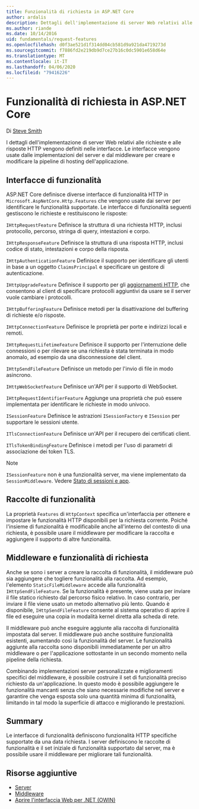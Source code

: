 ```yaml
---
title: Funzionalità di richiesta in ASP.NET Core
author: ardalis
description: Dettagli dell'implementazione di server Web relativi alle richieste e alle risposte HTTP definiti nelle interfacce per ASP.NET Core.
ms.author: riande
ms.date: 10/14/2016
uid: fundamentals/request-features
ms.openlocfilehash: d0f3ae521d1f314dd04cb581d9a921da4719273d
ms.sourcegitcommit: f7886fd2e219db9d7ce27b16c0dc5901e658d64e
ms.translationtype: MT
ms.contentlocale: it-IT
ms.lasthandoff: 04/06/2020
ms.locfileid: "79416226"
---
```

# <a name="request-features-in-aspnet-core"></a>Funzionalità di richiesta in ASP.NET Core

Di [Steve Smith](https://ardalis.com/)

I dettagli dell'implementazione di server Web relativi alle richieste e alle risposte HTTP vengono definiti nelle interfacce. Le interfacce vengono usate dalle implementazioni del server e dal middleware per creare e modificare la pipeline di hosting dell'applicazione.

## <a name="feature-interfaces"></a>Interfacce di funzionalità

ASP.NET Core definisce diverse interfacce di funzionalità HTTP in `Microsoft.AspNetCore.Http.Features` che vengono usate dai server per identificare le funzionalità supportate. Le interfacce di funzionalità seguenti gestiscono le richieste e restituiscono le risposte:

`IHttpRequestFeature` Definisce la struttura di una richiesta HTTP, inclusi protocollo, percorso, stringa di query, intestazioni e corpo.

`IHttpResponseFeature` Definisce la struttura di una risposta HTTP, inclusi codice di stato, intestazioni e corpo della risposta.

`IHttpAuthenticationFeature` Definisce il supporto per identificare gli utenti in base a un oggetto `ClaimsPrincipal` e specificare un gestore di autenticazione.

`IHttpUpgradeFeature` Definisce il supporto per gli [aggiornamenti HTTP](https://tools.ietf.org/html/rfc2616.html#section-14.42), che consentono al client di specificare protocolli aggiuntivi da usare se il server vuole cambiare i protocolli.

`IHttpBufferingFeature` Definisce metodi per la disattivazione del buffering di richieste e/o risposte.

`IHttpConnectionFeature` Definisce le proprietà per porte e indirizzi locali e remoti.

`IHttpRequestLifetimeFeature` Definisce il supporto per l'interruzione delle connessioni o per rilevare se una richiesta è stata terminata in modo anomalo, ad esempio da una disconnessione del client.

`IHttpSendFileFeature` Definisce un metodo per l'invio di file in modo asincrono.

`IHttpWebSocketFeature` Definisce un'API per il supporto di WebSocket.

`IHttpRequestIdentifierFeature` Aggiunge una proprietà che può essere implementata per identificare le richieste in modo univoco.

`ISessionFeature` Definisce le astrazioni `ISessionFactory` e `ISession` per supportare le sessioni utente.

`ITlsConnectionFeature` Definisce un'API per il recupero dei certificati client.

`ITlsTokenBindingFeature` Definisce i metodi per l'uso di parametri di associazione dei token TLS.

> [!NOTE]
> `ISessionFeature` non è una funzionalità server, ma viene implementato da `SessionMiddleware`. Vedere [Stato di sessioni e app](app-state.md).

## <a name="feature-collections"></a>Raccolte di funzionalità

La proprietà `Features` di `HttpContext` specifica un'interfaccia per ottenere e impostare le funzionalità HTTP disponibili per la richiesta corrente. Poiché l'insieme di funzionalità è modificabile anche all'interno del contesto di una richiesta, è possibile usare il middleware per modificare la raccolta e aggiungere il supporto di altre funzionalità.

## <a name="middleware-and-request-features"></a>Middleware e funzionalità di richiesta

Anche se sono i server a creare la raccolta di funzionalità, il middleware può sia aggiungere che togliere funzionalità alla raccolta. Ad esempio, l'elemento `StaticFileMiddleware` accede alla funzionalità `IHttpSendFileFeature`. Se la funzionalità è presente, viene usata per inviare il file statico richiesto dal percorso fisico relativo. In caso contrario, per inviare il file viene usato un metodo alternativo più lento. Quando è disponibile, `IHttpSendFileFeature` consente al sistema operativo di aprire il file ed eseguire una copia in modalità kernel diretta alla scheda di rete.

Il middleware può anche eseguire aggiunte alla raccolta di funzionalità impostata dal server. Il middleware può anche sostituire funzionalità esistenti, aumentando così la funzionalità del server. Le funzionalità aggiunte alla raccolta sono disponibili immediatamente per un altro middleware o per l'applicazione sottostante in un secondo momento nella pipeline della richiesta.

Combinando implementazioni server personalizzate e miglioramenti specifici del middleware, è possibile costruire il set di funzionalità preciso richiesto da un'applicazione. In questo modo è possibile aggiungere le funzionalità mancanti senza che siano necessarie modifiche nel server e garantire che venga esposta solo una quantità minima di funzionalità, limitando in tal modo la superficie di attacco e migliorando le prestazioni.

## <a name="summary"></a>Summary

Le interfacce di funzionalità definiscono funzionalità HTTP specifiche supportate da una data richiesta. I server definiscono le raccolte di funzionalità e il set iniziale di funzionalità supportato dal server, ma è possibile usare il middleware per migliorare tali funzionalità.

## <a name="additional-resources"></a>Risorse aggiuntive

* [Server](xref:fundamentals/servers/index)
* [Middleware](xref:fundamentals/middleware/index)
* [Aprire l'interfaccia Web per .NET (OWIN)](xref:fundamentals/owin)
